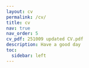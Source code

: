 ```yaml
---
layout: cv
permalink: /cv/
title: cv
nav: true
nav_order: 5
cv_pdf: 251009 updated CV.pdf
description: Have a good day
toc:
  sidebar: left
---
```

